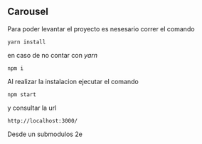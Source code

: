 ## Carousel

Para poder levantar el proyecto es nesesario correr el comando 

`yarn install` 

en caso de no contar con *yarn*

`npm i`

Al realizar la instalacion ejecutar el comando 

`npm start`

y consultar la url 

`http://localhost:3000/`

Desde un submodulos 2e

